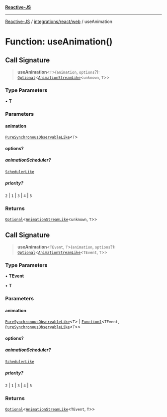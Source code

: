 [**Reactive-JS**](../../../../README.md)

***

[Reactive-JS](../../../../README.md) / [integrations/react/web](../README.md) / useAnimation

# Function: useAnimation()

## Call Signature

> **useAnimation**\<`T`\>(`animation`, `options`?): [`Optional`](../../../../functions/type-aliases/Optional.md)\<[`AnimationStreamLike`](../../../../computations/Streamable/interfaces/AnimationStreamLike.md)\<`unknown`, `T`\>\>

### Type Parameters

• **T**

### Parameters

#### animation

[`PureSynchronousObservableLike`](../../../../computations/interfaces/PureSynchronousObservableLike.md)\<`T`\>

#### options?

##### animationScheduler?

[`SchedulerLike`](../../../../utils/interfaces/SchedulerLike.md)

##### priority?

`2` \| `1` \| `3` \| `4` \| `5`

### Returns

[`Optional`](../../../../functions/type-aliases/Optional.md)\<[`AnimationStreamLike`](../../../../computations/Streamable/interfaces/AnimationStreamLike.md)\<`unknown`, `T`\>\>

## Call Signature

> **useAnimation**\<`TEvent`, `T`\>(`animation`, `options`?): [`Optional`](../../../../functions/type-aliases/Optional.md)\<[`AnimationStreamLike`](../../../../computations/Streamable/interfaces/AnimationStreamLike.md)\<`TEvent`, `T`\>\>

### Type Parameters

• **TEvent**

• **T**

### Parameters

#### animation

[`PureSynchronousObservableLike`](../../../../computations/interfaces/PureSynchronousObservableLike.md)\<`T`\> | [`Function1`](../../../../functions/type-aliases/Function1.md)\<`TEvent`, [`PureSynchronousObservableLike`](../../../../computations/interfaces/PureSynchronousObservableLike.md)\<`T`\>\>

#### options?

##### animationScheduler?

[`SchedulerLike`](../../../../utils/interfaces/SchedulerLike.md)

##### priority?

`2` \| `1` \| `3` \| `4` \| `5`

### Returns

[`Optional`](../../../../functions/type-aliases/Optional.md)\<[`AnimationStreamLike`](../../../../computations/Streamable/interfaces/AnimationStreamLike.md)\<`TEvent`, `T`\>\>
